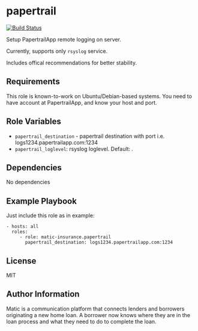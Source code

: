 papertrail
=========

[![Build Status](https://travis-ci.org/matic-insurance/ansible-papertrail.svg?branch=master)](https://travis-ci.org/matic-insurance/ansible-papertrail)

Setup PapertrailApp remote logging on server.

Currently, supports only `rsyslog` service.

Includes offical recommendations for better stability.

Requirements
------------

This role is known-to-work on Ubuntu/Debian-based systems.
You need to have account at PapertrailApp, and know your host and port.

Role Variables
--------------

* `papertrail_destination` -  papertrail destination with port i.e. logs1234.papertrailapp.com:1234
* `papertrail_loglevel`: rsyslog loglevel. Default: *.*

Dependencies
------------

No dependencies

Example Playbook
----------------

Just include this role as in example:

    - hosts: all
      roles:
         - role: matic-insurance.papertrail
           papertrail_destination: logs1234.papertrailapp.com:1234

License
-------

MIT

Author Information
------------------

Matic is a communication platform that connects lenders and borrowers originating a new home loan. A borrower now knows where they are in the loan process and what they need to do to complete the loan.
